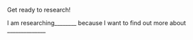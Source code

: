 
Get ready to research!

I am researching________ because I want to find out more about ______________
